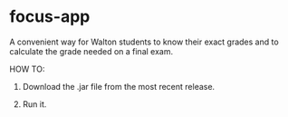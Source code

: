 # focus-app
A convenient way for Walton students to know their exact grades and to calculate the grade needed on a final exam.


HOW TO:

1. Download the .jar file from the most recent release.

2. Run it.
